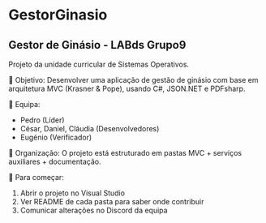 # GestorGinasio
Gestor de Ginásio - LABds Grupo9
---
Projeto da unidade curricular de Sistemas Operativos.

🎯 Objetivo:
Desenvolver uma aplicação de gestão de ginásio com base em arquitetura MVC (Krasner & Pope), usando C#, JSON.NET e PDFsharp.

👥 Equipa:
- Pedro (Líder)
- César, Daniel, Cláudia (Desenvolvedores)
- Eugénio (Verificador)

📂 Organização:
O projeto está estruturado em pastas MVC + serviços auxiliares + documentação.

📌 Para começar:
1. Abrir o projeto no Visual Studio
2. Ver README de cada pasta para saber onde contribuir
3. Comunicar alterações no Discord da equipa
